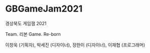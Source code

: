 # GBGameJam2021
경상북도 게임잼 2021

Team. 리본 
Game. Re-born

이창욱 (기획자), 박세진 (디자이너), 장한이 (디자이너), 이재협 (프로그래머)
